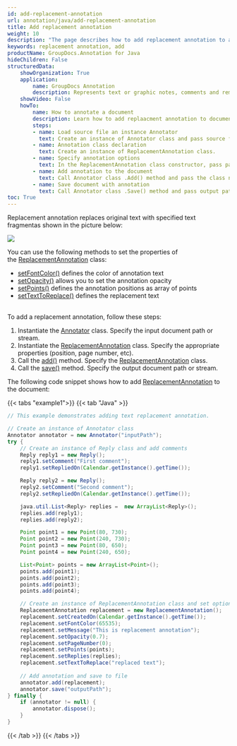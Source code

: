 ```yaml
---
id: add-replacement-annotation
url: annotation/java/add-replacement-annotation
title: Add replacement annotation
weight: 10
description: "The page describes how to add replacement annotation to a document using GroupDocs.Annotation for Java."
keywords: replacement annotation, add
productName: GroupDocs.Annotation for Java
hideChildren: False
structuredData:
    showOrganization: True
    application:    
        name: GroupDocs Annotation
        description: Represents text or graphic notes, comments and remarks attached to a specific part of the content of the document using Java
    showVideo: False
    howTo:
        name: How to annotate a document
        description: Learn how to add replaacment annotation to document step by step
        steps:
        - name: Load source file an instance Annotator
          text: Create an instance of Annotator class and pass source file path as a constructor parameter. You may specify absolute or relative file path as per your requirements. 
        - name: Annotation class declaration
          text: Create an instance of ReplacementAnnotation class.
        - name: Specify annotation options 
          text: In the ReplacementAnnotation class constructor, pass parameters.
        - name: Add annotation to the document
          text: Call Annotator class .Add() method and pass the class name ReplacementAnnotation.
        - name: Save document with annotation
          text: Call Annotator class .Save() method and pass output path file.
toc: True
---
```

Replacement annotation replaces original text with specified text fragmentas shown in the picture below: 

![](/annotation/java/images/add-replacement-annotation.png)

You can use the following methods to set the properties of the [ReplacementAnnotation](https://reference.groupdocs.com/annotation/java/com.groupdocs.annotation.models.annotationmodels/replacementannotation) class:

*   [setFontColor()](https://reference.groupdocs.com/annotation/java/com.groupdocs.annotation.models.annotationmodels/replacementannotation/#setFontColor-java.lang.Integer-) defines the color of annotation text
*   [setOpacity()](https://reference.groupdocs.com/annotation/java/com.groupdocs.annotation.models.annotationmodels/replacementannotation/#setOpacity-java.lang.Double-) allows you to set the annotation opacity
*   [setPoints()](https://reference.groupdocs.com/annotation/java/com.groupdocs.annotation.models.annotationmodels/replacementannotation/#setPoints-java.util.List-com.groupdocs.annotation.models.Point--) defines the annotation positions as array of points
*   [setTextToReplace()](https://reference.groupdocs.com/annotation/java/com.groupdocs.annotation.models.annotationmodels/replacementannotation/#setTextToReplace-java.lang.String-) defines the replacement text   
     

To add a replacement annotation, follow these steps:

1.   Instantiate the [Annotator](https://reference.groupdocs.com/java/annotation/com.groupdocs.annotation/Annotator) class. Specify the input document path or stream.
2.   Instantiate the [ReplacementAnnotation](https://reference.groupdocs.com/annotation/java/com.groupdocs.annotation.models.annotationmodels/replacementannotation) class. Specify the appropriate properties (position, page number, etc).
3.   Call the [add()](https://reference.groupdocs.com/annotation/java/com.groupdocs.annotation/annotator/#add-com.groupdocs.annotation.models.annotationmodels.AnnotationBase-) method. Specify the [ReplacementAnnotation](https://reference.groupdocs.com/annotation/java/com.groupdocs.annotation.models.annotationmodels/replacementannotation) class.
4.  Call the [save()](https://reference.groupdocs.com/annotation/java/com.groupdocs.annotation/annotator/#save--) method. Specify the output document path or stream. 

  

The following code snippet shows how to add [ReplacementAnnotation](https://reference.groupdocs.com/annotation/java/com.groupdocs.annotation.models.annotationmodels/replacementannotation) to the document:

{{< tabs "example1">}}
{{< tab "Java" >}}
```java
// This example demonstrates adding text replacement annotation.

// Create an instance of Annotator class
Annotator annotator = new Annotator("inputPath");
try {
    // Create an instance of Reply class and add comments
    Reply reply1 = new Reply();
    reply1.setComment("First comment");
    reply1.setRepliedOn(Calendar.getInstance().getTime());

    Reply reply2 = new Reply();
    reply2.setComment("Second comment");
    reply2.setRepliedOn(Calendar.getInstance().getTime());

    java.util.List<Reply> replies =  new ArrayList<Reply>();
    replies.add(reply1);
    replies.add(reply2);

    Point point1 = new Point(80, 730);
    Point point2 = new Point(240, 730);
    Point point3 = new Point(80, 650);
    Point point4 = new Point(240, 650);

    List<Point> points = new ArrayList<Point>();
    points.add(point1);
    points.add(point2);
    points.add(point3);
    points.add(point4);

    // Create an instance of ReplacementAnnotation class and set options
    ReplacementAnnotation replacement = new ReplacementAnnotation();
    replacement.setCreatedOn(Calendar.getInstance().getTime());
    replacement.setFontColor(65535);
    replacement.setMessage("This is replacement annotation");
    replacement.setOpacity(0.7);
    replacement.setPageNumber(0);
    replacement.setPoints(points);
    replacement.setReplies(replies);
    replacement.setTextToReplace("replaced text");
    
    // Add annotation and save to file
    annotator.add(replacement);
    annotator.save("outputPath");
} finally {
    if (annotator != null) {
        annotator.dispose();
    }
}
```
{{< /tab >}}
{{< /tabs >}}